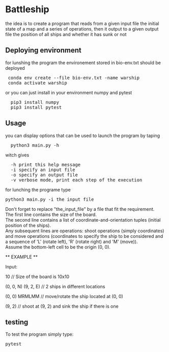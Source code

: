 # Battleship
the idea is to create a program that reads from a given input file the initial state of a map and a series of operations, 
then it output to a given output file the position of all ships and whether it has sunk or not

## Deploying environment
for lunshing the program the environement stored in bio-env.txt should be deployed 
<pre>
 conda env create --file bio-env.txt -name warship
 conda activate warship
</pre>
or you can just install in your environment numpy and pytest
<pre>
  pip3 install numpy
  pip3 install pytest
</pre>
## Usage
you can display options that can be used to launch the program by taping
<pre>
  python3 main.py -h
</pre>
witch gives
<pre>
  -h print this help message
  -i specify an input file 
  -o specify an output file
  -v verbose mode, print each step of the execution
</pre>
for lunching the programe type
<pre>
python3 main.py -i the_input_file
</pre>
Don't forget to replace "the_input_file" by a file that fit the requirement. <br/>
The first line contains the size of the board. <br/>
The second line contains a list of coordinate-and-orientation tuples (initial position of the ships). <br/>
Any subsequent lines are operations: shoot operations (simply coordinates) and move operations (coordinates to specify
the ship to be considered and a sequence of 'L' (rotate left), 'R' (rotate right) and 'M' (move)). <br/>
Assume the bottom-left cell to be the origin (0, 0).

** EXAMPLE **

Input:

  10                      // Size of the board is 10x10

  (0, 0, N) (9, 2, E)     // 2 ships in different locations

  (0, 0) MRMLMM           // move/rotate the ship located at (0, 0)

  (9, 2)                  // shoot at (9, 2) and sink the ship if there is one
## testing 
To test the program simply type:
<pre>
pytest
</pre>
